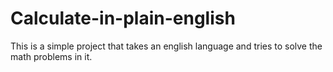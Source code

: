 Calculate-in-plain-english
==========================

This is a simple project that takes an english language and tries to solve the math problems in it.
